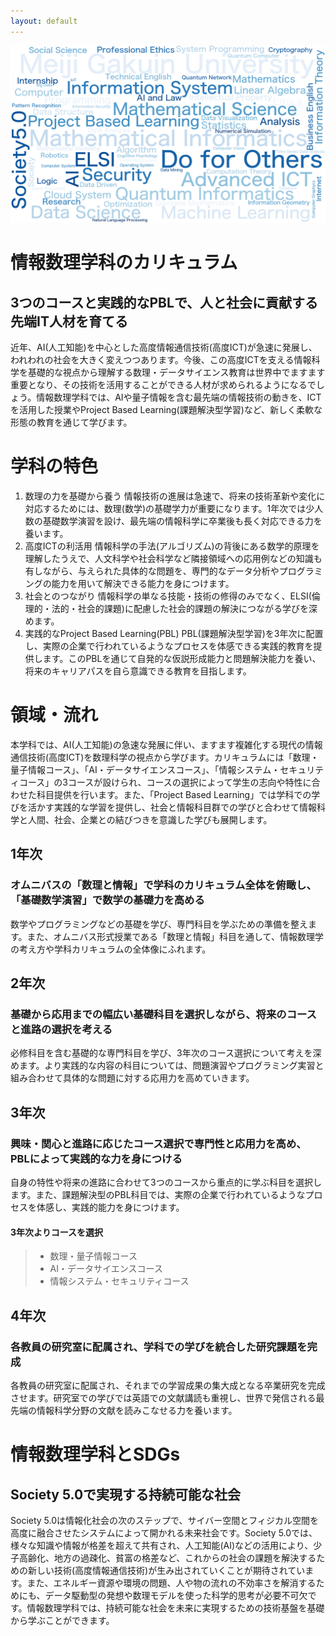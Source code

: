 ```yaml
---
layout: default
---
```


![](assets/images/wordcloud.png)

# 情報数理学科のカリキュラム

## 3つのコースと実践的なPBLで、人と社会に貢献する先端IT人材を育てる

近年、AI(人工知能)を中心とした高度情報通信技術(高度ICT)が急速に発展し、われわれの社会を大きく変えつつあります。今後、この高度ICTを支える情報科学を基礎的な視点から理解する数理・データサイエンス教育は世界中でますます重要となり、その技術を活用することができる人材が求められるようになるでしょう。情報数理学科では、AIや量子情報を含む最先端の情報技術の動きを、ICTを活用した授業やProject Based Learning(課題解決型学習)など、新しく柔軟な形態の教育を通じて学びます。

# 学科の特色

1. 数理の力を基礎から養う
    情報技術の進展は急速で、将来の技術革新や変化に対応するためには、数理(数学)の基礎学力が重要になります。1年次では少人数の基礎数学演習を設け、最先端の情報科学に卒業後も長く対応できる力を養います。
1. 高度ICTの利活用
    情報科学の手法(アルゴリズム)の背後にある数学的原理を理解したうえで、人文科学や社会科学など隣接領域への応用例などの知識も有しながら、与えられた具体的な問題を、専門的なデータ分析やプログラミングの能力を用いて解決できる能力を身につけます。
1. 社会とのつながり
    情報科学の単なる技能・技術の修得のみでなく、ELSI(倫理的・法的・社会的課題)に配慮した社会的課題の解決につながる学びを深めます。
1. 実践的なProject Based Learning(PBL)
    PBL(課題解決型学習)を3年次に配置し、実際の企業で行われているようなプロセスを体感できる実践的教育を提供します。このPBLを通じて自発的な仮説形成能力と問題解決能力を養い、将来のキャリアパスを自ら意識できる教育を目指します。

# 領域・流れ

本学科では、AI(人工知能)の急速な発展に伴い、ますます複雑化する現代の情報通信技術(高度ICT)を数理科学の視点から学びます。カリキュラムには「数理・量子情報コース」、「AI・データサイエンスコース」、「情報システム・セキュリティコース」の3コースが設けられ、コースの選択によって学生の志向や特性に合わせた科目提供を行います。また、「Project Based Learning」では学科での学びを活かす実践的な学習を提供し、社会と情報科目群での学びと合わせて情報科学と人間、社会、企業との結びつきを意識した学びも展開します。

## 1年次

### オムニバスの「数理と情報」で学科のカリキュラム全体を俯瞰し、「基礎数学演習」で数学の基礎力を高める

数学やプログラミングなどの基礎を学び、専門科目を学ぶための準備を整えます。また、オムニバス形式授業である「数理と情報」科目を通して、情報数理学の考え方や学科カリキュラムの全体像にふれます。

## 2年次

### 基礎から応用までの幅広い基礎科目を選択しながら、将来のコースと進路の選択を考える

必修科目を含む基礎的な専門科目を学び、3年次のコース選択について考えを深めます。より実践的な内容の科目については、問題演習やプログラミング実習と組み合わせて具体的な問題に対する応用力を高めていきます。

## 3年次

### 興味・関心と進路に応じたコース選択で専門性と応用力を高め、PBLによって実践的な力を身につける

自身の特性や将来の進路に合わせて3つのコースから重点的に学ぶ科目を選択します。また、課題解決型のPBL科目では、実際の企業で行われているようなプロセスを体感し、実践的能力を身につけます。

#### 3年次よりコースを選択

> - 数理・量子情報コース
> - AI・データサイエンスコース
> - 情報システム・セキュリティコース

## 4年次

### 各教員の研究室に配属され、学科での学びを統合した研究課題を完成

各教員の研究室に配属され、それまでの学習成果の集大成となる卒業研究を完成させます。研究室での学びでは英語での文献講読も重視し、世界で発信される最先端の情報科学分野の文献を読みこなせる力を養います。

# 情報数理学科とSDGs

## Society 5.0で実現する持続可能な社会

Society 5.0は情報化社会の次のステップで、サイバー空間とフィジカル空間を高度に融合させたシステムによって開かれる未来社会です。Society 5.0では、様々な知識や情報が格差を超えて共有され、人工知能(AI)などの活用により、少子高齢化、地方の過疎化、貧富の格差など、これからの社会の課題を解決するための新しい技術(高度情報通信技術)が生み出されていくことが期待されています。また、エネルギー資源や環境の問題、人や物の流れの不効率さを解消するためにも、データ駆動型の発想や数理モデルを使った科学的思考が必要不可欠です。情報数理学科では、持続可能な社会を未来に実現するための技術基盤を基礎から学ぶことができます。
